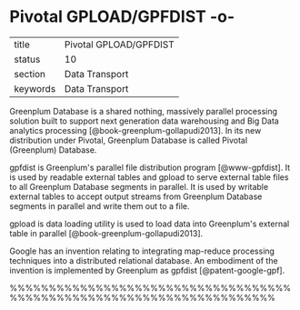 # Pivotal GPLOAD/GPFDIST -o-


|          |                            |
| -------- | -------------------------- |
| title    | Pivotal GPLOAD/GPFDIST     | 
| status   | 10                         |
| section  | Data Transport             |
| keywords | Data Transport             |



Greenplum Database is a shared nothing, massively parallel processing
solution built to support next generation data warehousing and Big
Data analytics processing [@book-greenplum-gollapudi2013]. In its
new distribution under Pivotal, Greenplum Database is called Pivotal
(Greenplum) Database.

gpfdist is Greenplum's parallel file distribution
program [@www-gpfdist]. It is used by readable external tables and
gpload to serve external table files to all Greenplum Database
segments in parallel. It is used by writable external tables to accept
output streams from Greenplum Database segments in parallel and write
them out to a file.

gpload is data loading utility is used to load data into Greenplum's
external table in parallel [@book-greenplum-gollapudi2013].

Google has an invention relating to integrating map-reduce processing
techniques into a distributed relational database. An embodiment of
the invention is implemented by Greenplum as
gpfdist [@patent-google-gpf].



%%%%%%%%%%%%%%%%%%%%%%%%%%%%%%%%%%%%%%%%%%%%%%%%%%%%%%%%%%%%%%%%%%%%%%
